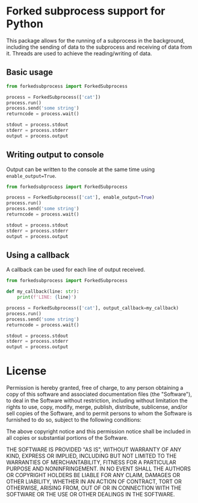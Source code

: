 # Forked subprocess support for Python

This package allows for the running of a subprocess in the background, including the sending of data to the subprocess and
receiving of data from it. Threads are used to achieve the reading/writing of data.


## Basic usage

```python
from forkedsubprocess import ForkedSubprocess

process = ForkedSubprocess(['cat'])
process.run()
process.send('some string')
returncode = process.wait()

stdout = process.stdout
stderr = process.stderr
output = process.output
```


## Writing output to console

Output can be written to the console at the same time using `enable_output=True`.

```python
from forkedsubprocess import ForkedSubprocess

process = ForkedSubprocess(['cat'], enable_output=True)
process.run()
process.send('some string')
returncode = process.wait()

stdout = process.stdout
stderr = process.stderr
output = process.output
```


## Using a callback

A callback can be used for each line of output received.

```python
from forkedsubprocess import ForkedSubprocess

def my_callback(line: str):
	print(f'LINE: {line}')

process = ForkedSubprocess(['cat'], output_callback=my_callback)
process.run()
process.send('some string')
returncode = process.wait()

stdout = process.stdout
stderr = process.stderr
output = process.output
```


# License

Permission is hereby granted, free of charge, to any person obtaining a copy of
this software and associated documentation files (the "Software"), to deal in
the Software without restriction, including without limitation the rights to
use, copy, modify, merge, publish, distribute, sublicense, and/or sell copies
of the Software, and to permit persons to whom the Software is furnished to do
so, subject to the following conditions:

The above copyright notice and this permission notice shall be included in all
copies or substantial portions of the Software.

THE SOFTWARE IS PROVIDED "AS IS", WITHOUT WARRANTY OF ANY KIND, EXPRESS OR
IMPLIED, INCLUDING BUT NOT LIMITED TO THE WARRANTIES OF MERCHANTABILITY,
FITNESS FOR A PARTICULAR PURPOSE AND NONINFRINGEMENT. IN NO EVENT SHALL THE
AUTHORS OR COPYRIGHT HOLDERS BE LIABLE FOR ANY CLAIM, DAMAGES OR OTHER
LIABILITY, WHETHER IN AN ACTION OF CONTRACT, TORT OR OTHERWISE, ARISING FROM,
OUT OF OR IN CONNECTION WITH THE SOFTWARE OR THE USE OR OTHER DEALINGS IN THE
SOFTWARE.
